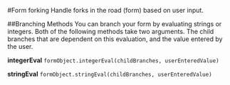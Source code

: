 #Form forking
Handle forks in the road (form) based on user input.


##Branching Methods
You can branch your form by evaluating strings or integers. Both of the following methods take two arguments. The child branches that are dependent on this evaluation, and the value entered by the user.

**integerEval** `formObject.integerEval(childBranches, userEnteredValue)`

**stringEval** `formObject.stringEval(childBranches, userEnteredValue)`
